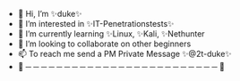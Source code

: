 - 👋 Hi, I’m ✨duke✨
- 👀 I’m interested in ✨IT-Penetrationstests✨
- 👀 I’m currently learning ✨Linux, ✨Kali, ✨Nethunter
- 💞️ I’m looking to collaborate on other beginners
- 📫 To reach me send a PM Private Message ✨@2t-duke✨
- 🌱 ─ ─ ─ ─ ─ ─ ─ ─ ─ ─ ─ ─ ─ ─ ─ ─ ─ ─ ─ ─ ─ ─ ─ ─ ─ 👀

<!---
2t-duke/2t-duke is a ✨ special ✨ repository because its `README.md` (this file) appears on your GitHub profile.
You can click the Preview link to take a look at your changes.
--->
